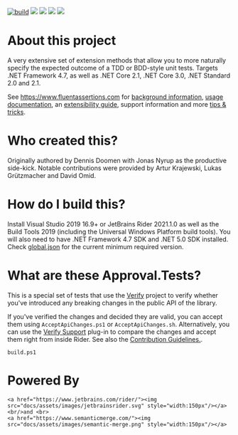[![build](https://github.com/fluentassertions/fluentassertions/actions/workflows/build.yml/badge.svg)](https://github.com/fluentassertions/fluentassertions/actions/workflows/build.yml)
[![](https://img.shields.io/github/release/FluentAssertions/FluentAssertions.svg?label=latest%20release)](https://github.com/FluentAssertions/FluentAssertions/releases/latest)
[![](https://img.shields.io/nuget/dt/FluentAssertions.svg?label=nuget%20downloads)](https://www.nuget.org/packages/FluentAssertions)
[![](https://img.shields.io/librariesio/dependents/nuget/FluentAssertions.svg?label=dependent%20libraries)](https://libraries.io/nuget/FluentAssertions)
![](https://img.shields.io/badge/release%20strategy-githubflow-orange.svg)

# About this project
A very extensive set of extension methods that allow you to more naturally specify the expected outcome of a TDD or BDD-style unit tests. Targets .NET Framework 4.7, as well as .NET Core 2.1, .NET Core 3.0, .NET Standard 2.0 and 2.1.

See https://www.fluentassertions.com for [background information](https://fluentassertions.com/about/), [usage documentation](https://fluentassertions.com/introduction), an [extensibility guide](https://fluentassertions.com/extensibility/), support information and more [tips & tricks](https://fluentassertions.com/tips/).

# Who created this?
Originally authored by Dennis Doomen with Jonas Nyrup as the productive side-kick. Notable contributions were provided by Artur Krajewski, Lukas Grützmacher and David Omid.

# How do I build this?
Install Visual Studio 2019 16.9+ or JetBrains Rider 2021.1.0 as well as the Build Tools 2019 (including the Universal Windows Platform build tools). You will also need to have .NET Framework 4.7 SDK and .NET 5.0 SDK installed. Check [global.json](global.json) for the current minimum required version.

# What are these Approval.Tests?
This is a special set of tests that use the [Verify](https://github.com/VerifyTests/Verify) project to verify whether you've introduced any breaking changes in the public API of the library.

If you've verified the changes and decided they are valid, you can accept them  using `AcceptApiChanges.ps1` or `AcceptApiChanges.sh`. Alternatively, you can use the [Verify Support](https://plugins.jetbrains.com/plugin/17240-verify-support) plug-in to compare the changes and accept them right from inside Rider. See also the [Contribution Guidelines.](CONTRIBUTING.md).

`build.ps1`

# Powered By
    <a href="https://www.jetbrains.com/rider/"><img src="docs/assets/images/jetbrainsrider.svg" style="width:150px"/></a> <br/>and <br>
    <a href="https://www.semanticmerge.com/"><img src="docs/assets/images/semantic-merge.png" style="width:150px"/></a>
